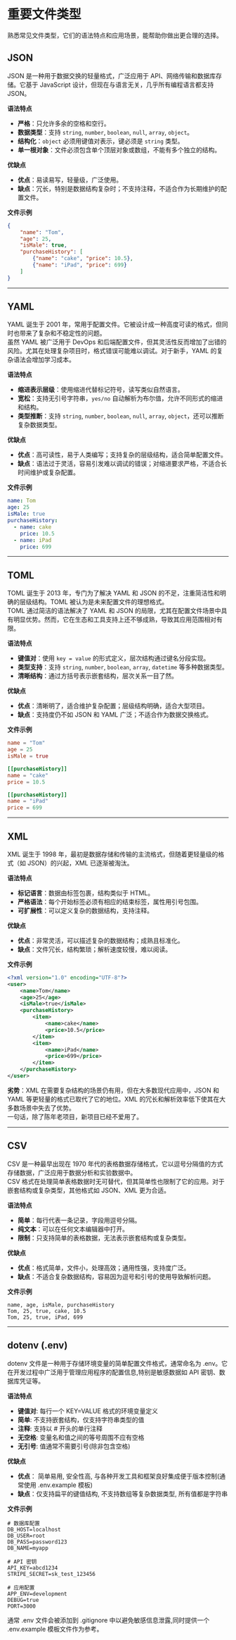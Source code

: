 # 重要文件类型

熟悉常见文件类型，它们的语法特点和应用场景，能帮助你做出更合理的选择。

## JSON

JSON 是一种用于数据交换的轻量格式，广泛应用于 API、网络传输和数据库存储。它基于 JavaScript 设计，但现在与语言无关，几乎所有编程语言都支持 JSON。

**语法特点**
- **严格**：只允许多余的空格和空行。
- **数据类型**：支持 `string`, `number`, `boolean`, `null`, `array`, `object`。
- **结构化**：`object` 必须用键值对表示，键必须是 `string` 类型。
- **单一根对象**：文件必须包含单个顶层对象或数组，不能有多个独立的结构。

**优缺点**
- **优点**：易读易写，轻量级，广泛使用。
- **缺点**：冗长，特别是数据结构复杂时；不支持注释，不适合作为长期维护的配置文件。

**文件示例**
```json
{
    "name": "Tom",
    "age": 25,
    "isMale": true,
    "purchaseHistory": [
        {"name": "cake", "price": 10.5},
        {"name": "iPad", "price": 699}
    ]
}
```

---

## YAML

YAML 诞生于 2001 年，常用于配置文件。它被设计成一种高度可读的格式，但同时也带来了复杂和不稳定性的问题。  
虽然 YAML 被广泛用于 DevOps 和后端配置文件，但其灵活性反而增加了出错的风险。尤其在处理复杂项目时，格式错误可能难以调试。对于新手，YAML 的复杂语法会增加学习成本。

**语法特点**
- **缩进表示层级**：使用缩进代替标记符号，读写类似自然语言。
- **宽松**：支持无引号字符串，`yes/no` 自动解析为布尔值，允许不同形式的缩进和结构。
- **类型推断**：支持 `string`, `number`, `boolean`, `null`, `array`, `object`，还可以推断复杂数据类型。

**优缺点**
- **优点**：高可读性，易于人类编写；支持复杂的层级结构，适合简单配置文件。
- **缺点**：语法过于灵活，容易引发难以调试的错误；对缩进要求严格，不适合长时间维护或复杂配置。

**文件示例**
```yaml
name: Tom
age: 25
isMale: true
purchaseHistory:
  - name: cake
    price: 10.5
  - name: iPad
    price: 699
```

---

## TOML

TOML 诞生于 2013 年，专门为了解决 YAML 和 JSON 的不足，注重简洁性和明确的层级结构。TOML 被认为是未来配置文件的理想格式。  
TOML 通过简洁的语法解决了 YAML 和 JSON 的局限，尤其在配置文件场景中具有明显优势。然而，它在生态和工具支持上还不够成熟，导致其应用范围相对有限。

**语法特点**
- **键值对**：使用 `key = value` 的形式定义，层次结构通过键名分段实现。
- **类型支持**：支持 `string`, `number`, `boolean`, `array`, `datetime` 等多种数据类型。
- **清晰结构**：通过方括号表示嵌套结构，层次关系一目了然。

**优缺点**
- **优点**：清晰明了，适合维护复杂配置；层级结构明确，适合大型项目。
- **缺点**：支持度仍不如 JSON 和 YAML 广泛；不适合作为数据交换格式。

**文件示例**
```toml
name = "Tom"
age = 25
isMale = true

[[purchaseHistory]]
name = "cake"
price = 10.5

[[purchaseHistory]]
name = "iPad"
price = 699
```

---

## XML

XML 诞生于 1998 年，最初是数据存储和传输的主流格式，但随着更轻量级的格式（如 JSON）的兴起，XML 已逐渐被淘汰。

**语法特点**
- **标记语言**：数据由标签包裹，结构类似于 HTML。
- **严格语法**：每个开始标签必须有相应的结束标签，属性用引号包围。
- **可扩展性**：可以定义复杂的数据结构，支持注释。

**优缺点**
- **优点**：非常灵活，可以描述复杂的数据结构；成熟且标准化。
- **缺点**：文件冗长，结构繁琐；解析速度较慢，难以阅读。

**文件示例**
```xml
<?xml version="1.0" encoding="UTF-8"?>
<user>
    <name>Tom</name>
    <age>25</age>
    <isMale>true</isMale>
    <purchaseHistory>
        <item>
            <name>cake</name>
            <price>10.5</price>
        </item>
        <item>
            <name>iPad</name>
            <price>699</price>
        </item>
    </purchaseHistory>
</user>
```

**劣势**：XML 在需要复杂结构的场景仍有用，但在大多数现代应用中，JSON 和 YAML 等更轻量的格式已取代了它的地位。XML 的冗长和解析效率低下使其在大多数场景中失去了优势。  
一句话，除了陈年老项目，新项目已经不爱用了。  

---

## CSV

CSV 是一种最早出现在 1970 年代的表格数据存储格式，它以逗号分隔值的方式存储数据，广泛应用于数据分析和实验数据中。  
CSV 格式在处理简单表格数据时无可替代，但其简单性也限制了它的应用。对于嵌套结构或复杂类型，其他格式如 JSON、XML 更为合适。  

**语法特点**
- **简单**：每行代表一条记录，字段用逗号分隔。
- **纯文本**：可以在任何文本编辑器中打开。
- **限制**：只支持简单的表格数据，无法表示嵌套结构或复杂类型。

**优缺点**
- **优点**：格式简单，文件小，处理高效；通用性强，支持度广泛。
- **缺点**：不适合复杂数据结构，容易因为逗号和引号的使用导致解析问题。

**文件示例**
```csv
name, age, isMale, purchaseHistory
Tom, 25, true, cake, 10.5
Tom, 25, true, iPad, 699
```

---

## dotenv (.env)

dotenv 文件是一种用于存储环境变量的简单配置文件格式，通常命名为 .env。它在开发过程中广泛用于管理应用程序的配置信息,特别是敏感数据如 API 密钥、数据库凭证等。

**语法特点**
- **键值对**: 每行一个 KEY=VALUE 格式的环境变量定义
- **简单**: 不支持嵌套结构，仅支持字符串类型的值
- **注释**: 支持以 # 开头的单行注释
- **无空格**: 变量名和值之间的等号周围不应有空格
- **无引号**: 值通常不需要引号(除非包含空格)

**优缺点**
- **优点**： 简单易用, 安全性高, 与各种开发工具和框架良好集成便于版本控制(通常使用 .env.example 模板)
- **缺点**：仅支持扁平的键值结构, 不支持数组等复杂数据类型, 所有值都是字符串

**文件示例**
```dotenv
# 数据库配置
DB_HOST=localhost
DB_USER=root
DB_PASS=password123
DB_NAME=myapp

# API 密钥
API_KEY=abcd1234
STRIPE_SECRET=sk_test_123456

# 应用配置
APP_ENV=development
DEBUG=true
PORT=3000
```

通常 .env 文件会被添加到 .gitignore 中以避免敏感信息泄露,同时提供一个 .env.example 模板文件作为参考。